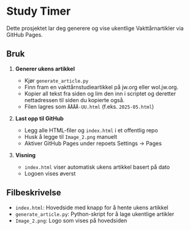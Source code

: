 # Study Timer

Dette prosjektet lar deg generere og vise ukentlige Vakttårnartikler via GitHub Pages.

## Bruk

1. **Generer ukens artikkel**
   - Kjør `generate_article.py`
   - Finn fram en vakttårnstudieartikkel på jw.org eller wol.jw.org.
   - Kopier all tekst fra siden og lim den inn i scriptet og deretter nettadressen til siden du kopierte også.
   - Filen lagres som `ÅÅÅÅ-UU.html` (f.eks. `2025-05.html`)

2. **Last opp til GitHub**
   - Legg alle HTML-filer og `index.html` i et offentlig repo
   - Husk å legge til `Image_2.png` manuelt
   - Aktiver GitHub Pages under repoets Settings → Pages

3. **Visning**
   - `index.html` viser automatisk ukens artikkel basert på dato
   - Logoen vises øverst

## Filbeskrivelse

- `index.html`: Hovedside med knapp for å hente ukens artikkel
- `generate_article.py`: Python-skript for å lage ukentlige artikler
- `Image_2.png`: Logo som vises på hovedsiden
